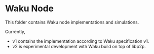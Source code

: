# Waku Node

This folder contains Waku node implementations and simulations.

Currently,
- v1 contains the implementation according to Waku specification v1.
- v2 is experimental development with Waku build on top of libp2p.
